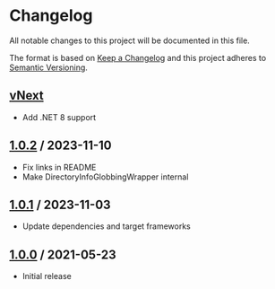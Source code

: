# Changelog
All notable changes to this project will be documented in this file.

The format is based on [Keep a Changelog](http://keepachangelog.com/en/1.0.0/)
and this project adheres to [Semantic Versioning](http://semver.org/spec/v2.0.0.html).

## [vNext]
- Add .NET 8 support

## [1.0.2] / 2023-11-10
- Fix links in README
- Make DirectoryInfoGlobbingWrapper internal

## [1.0.1] / 2023-11-03
- Update dependencies and target frameworks

## [1.0.0] / 2021-05-23
- Initial release

[vNext]: https://github.com/vipentti/Vipentti.IO.Abstractions.FileSystemGlobbing/compare/1.0.2...HEAD
[1.0.2]: https://github.com/vipentti/Vipentti.IO.Abstractions.FileSystemGlobbing/compare/1.0.1...1.0.2
[1.0.1]: https://github.com/vipentti/Vipentti.IO.Abstractions.FileSystemGlobbing/compare/1.0.0...1.0.1
[1.0.0]: https://github.com/vipentti/Vipentti.IO.Abstractions.FileSystemGlobbing/tree/1.0.0
